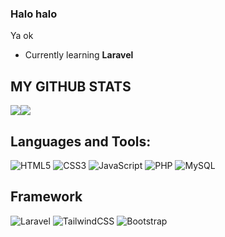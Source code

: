<h3>Halo halo</h3>

Ya ok

- Currently learning **Laravel**


## MY GITHUB STATS
<div style="display: flex; flex-direction: row;">
 <img class="img" style="width: auto; border: none" src="https://github-readme-stats.vercel.app/api?username=CL3IX&show_icons=true&theme=tokyonight&hide_border=true" />
 <img class="img" style="width: auto; border: none" src="https://github-readme-stats.vercel.app/api/top-langs/?username=CL3IX&theme=tokyonight&layout=compact&hide_border=true" />
</div>

## Languages and Tools:
![HTML5](https://img.shields.io/badge/html5-%23E34F26.svg?style=for-the-badge&logo=html5&logoColor=white) ![CSS3](https://img.shields.io/badge/css3-%231572B6.svg?style=for-the-badge&logo=css3&logoColor=white) ![JavaScript](https://img.shields.io/badge/javascript-%23323330.svg?style=for-the-badge&logo=javascript&logoColor=%23F7DF1E) ![PHP](https://img.shields.io/badge/php-%23777BB4.svg?style=for-the-badge&logo=php&logoColor=white) 
![MySQL](https://img.shields.io/badge/mysql-%2300f.svg?style=for-the-badge&logo=mysql&logoColor=white)

## Framework
![Laravel](https://img.shields.io/badge/laravel-%23FF2D20.svg?style=for-the-badge&logo=laravel&logoColor=white)
![TailwindCSS](https://img.shields.io/badge/tailwindcss-%2338B2AC.svg?style=for-the-badge&logo=tailwind-css&logoColor=white)
![Bootstrap](https://img.shields.io/badge/bootstrap-%23563D7C.svg?style=for-the-badge&logo=bootstrap&logoColor=white)
